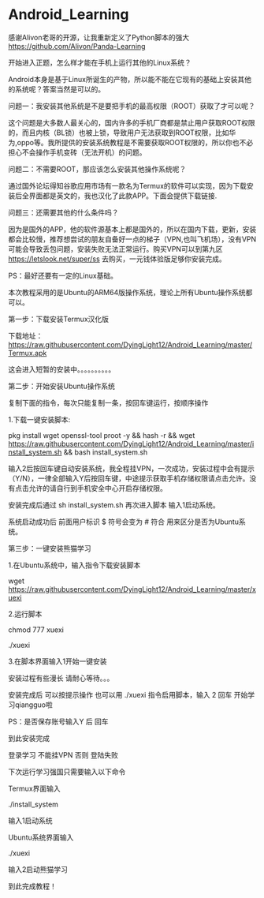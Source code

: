 # Android_Learning
感谢Alivon老哥的开源，让我重新定义了Python脚本的强大
https://github.com/Alivon/Panda-Learning

开始进入正题，怎么样才能在手机上运行其他的Linux系统？

Android本身是基于Linux所诞生的产物，所以能不能在它现有的基础上安装其他的系统呢？答案当然是可以的。

问题一：我安装其他系统是不是要把手机的最高权限（ROOT）获取了才可以呢？

这个问题是大多数人最关心的，国内许多的手机厂商都是禁止用户获取ROOT权限的，而且内核（BL锁）也被上锁，导致用户无法获取到ROOT权限，比如华为,oppo等。我所提供的安装系统教程是不需要获取ROOT权限的，所以你也不必担心不会操作手机变砖（无法开机）的问题。

问题二：不需要ROOT，那应该怎么安装其他操作系统呢？

通过国外论坛得知谷歌应用市场有一款名为Termux的软件可以实现，因为下载安装后全界面都是英文的，我也汉化了此款APP。下面会提供下载链接.

问题三：还需要其他的什么条件吗？

因为是国外的APP，他的软件源基本上都是国外的，所以在国内下载，更新，安装都会比较慢，推荐想尝试的朋友自备好一点的梯子（VPN,也叫飞机场），没有VPN可能会导致丢包问题，安装失败无法正常运行。购买VPN可以到第九区
https://letslook.net/super/ss
去购买，一元钱体验版足够你安装完成。

PS：最好还要有一定的Linux基础。

本次教程采用的是Ubuntu的ARM64版操作系统，理论上所有Ubuntu操作系统都可以。

第一步：下载安装Termux汉化版

下载地址：https://raw.githubusercontent.com/DyingLight12/Android_Learning/master/Termux.apk

这会进入短暂的安装中。。。。。。。。。。

第二步：开始安装Ubuntu操作系统

复制下面的指令，每次只能复制一条，按回车键运行，按顺序操作

1.下载一键安装脚本:

pkg install wget openssl-tool proot -y && hash -r && wget https://raw.githubusercontent.com/DyingLight12/Android_Learning/master/install_system.sh && bash install_system.sh

输入2后按回车键自动安装系统，我全程挂VPN，一次成功，安装过程中会有提示（Y/N），一律全部输入Y后按回车键，中途提示获取手机存储权限请点击允许。没有点击允许的请自行到手机安全中心开启存储权限。

安装完成后通过 sh install_system.sh 再次进入脚本  输入1启动系统。

系统启动成功后 前面用户标识  $ 符号会变为 # 符合 用来区分是否为Ubuntu系统。

第三步：一键安装熊猫学习

1.在Ubuntu系统中，输入指令下载安装脚本

wget https://raw.githubusercontent.com/DyingLight12/Android_Learning/master/xuexi

2.运行脚本

chmod 777 xuexi

./xuexi

3.在脚本界面输入1开始一键安装

安装过程有些漫长  请耐心等待。。。

安装完成后 可以按提示操作  也可以用  ./xuexi  指令启用脚本，输入 2 回车  开始学习qiangguo啦

PS：是否保存账号输入Y  后 回车

到此安装完成

登录学习  不能挂VPN  否则 登陆失败

下次运行学习强国只需要输入以下命令

Termux界面输入

./install_system

输入1启动系统

Ubuntu系统界面输入

./xuexi

输入2启动熊猫学习

到此完成教程！
